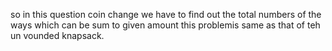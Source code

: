 ​so in this question coin change we have to find out the total numbers of the ways which can be sum to given amount this problemis same as that of teh un vounded knapsack.
